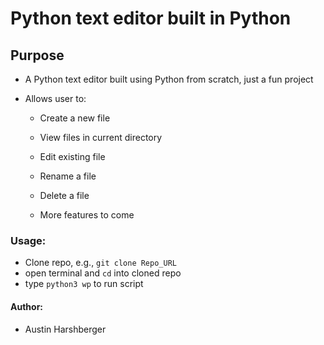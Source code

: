 # Python text editor built in Python
## Purpose
* A Python text editor built using Python from scratch, just a fun project

* Allows user to:
	* Create a new file
	* View files in current directory
	* Edit existing file
	* Rename a file
	* Delete a file

	* More features to come

### Usage:
* Clone repo, e.g., `git clone Repo_URL`
* open terminal and `cd` into cloned repo
*  type `python3 wp` to run script

#### Author:
* Austin Harshberger